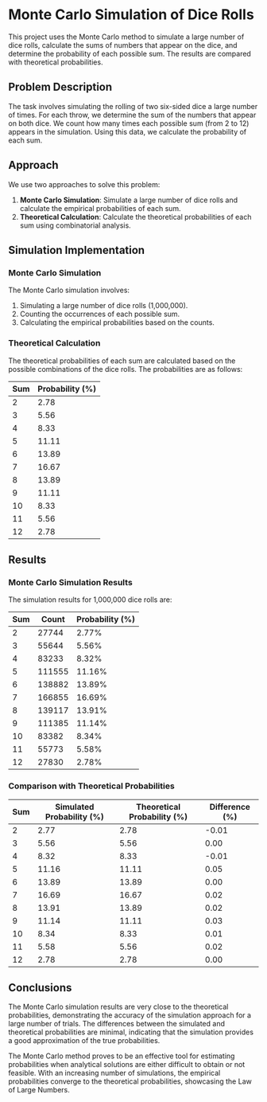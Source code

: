 # Monte Carlo Simulation of Dice Rolls

This project uses the Monte Carlo method to simulate a large number of dice rolls, calculate the sums of numbers that appear on the dice, and determine the probability of each possible sum. The results are compared with theoretical probabilities.

## Problem Description

The task involves simulating the rolling of two six-sided dice a large number of times. For each throw, we determine the sum of the numbers that appear on both dice. We count how many times each possible sum (from 2 to 12) appears in the simulation. Using this data, we calculate the probability of each sum.

## Approach

We use two approaches to solve this problem:

1. **Monte Carlo Simulation**: Simulate a large number of dice rolls and calculate the empirical probabilities of each sum.
2. **Theoretical Calculation**: Calculate the theoretical probabilities of each sum using combinatorial analysis.

## Simulation Implementation

### Monte Carlo Simulation

The Monte Carlo simulation involves:

1. Simulating a large number of dice rolls (1,000,000).
2. Counting the occurrences of each possible sum.
3. Calculating the empirical probabilities based on the counts.

### Theoretical Calculation

The theoretical probabilities of each sum are calculated based on the possible combinations of the dice rolls. The probabilities are as follows:

| Sum | Probability (%) |
| --- | --------------- |
| 2   | 2.78            |
| 3   | 5.56            |
| 4   | 8.33            |
| 5   | 11.11           |
| 6   | 13.89           |
| 7   | 16.67           |
| 8   | 13.89           |
| 9   | 11.11           |
| 10  | 8.33            |
| 11  | 5.56            |
| 12  | 2.78            |

## Results

### Monte Carlo Simulation Results

The simulation results for 1,000,000 dice rolls are:

| Sum | Count  | Probability (%) |
| --- | ------ | --------------- |
| 2   | 27744  | 2.77%           |
| 3   | 55644  | 5.56%           |
| 4   | 83233  | 8.32%           |
| 5   | 111555 | 11.16%          |
| 6   | 138882 | 13.89%          |
| 7   | 166855 | 16.69%          |
| 8   | 139117 | 13.91%          |
| 9   | 111385 | 11.14%          |
| 10  | 83382  | 8.34%           |
| 11  | 55773  | 5.58%           |
| 12  | 27830  | 2.78%           |

### Comparison with Theoretical Probabilities

| Sum | Simulated Probability (%) | Theoretical Probability (%) | Difference (%) |
| --- | ------------------------- | --------------------------- | -------------- |
| 2   | 2.77                      | 2.78                        | -0.01          |
| 3   | 5.56                      | 5.56                        | 0.00           |
| 4   | 8.32                      | 8.33                        | -0.01          |
| 5   | 11.16                     | 11.11                       | 0.05           |
| 6   | 13.89                     | 13.89                       | 0.00           |
| 7   | 16.69                     | 16.67                       | 0.02           |
| 8   | 13.91                     | 13.89                       | 0.02           |
| 9   | 11.14                     | 11.11                       | 0.03           |
| 10  | 8.34                      | 8.33                        | 0.01           |
| 11  | 5.58                      | 5.56                        | 0.02           |
| 12  | 2.78                      | 2.78                        | 0.00           |

## Conclusions

The Monte Carlo simulation results are very close to the theoretical probabilities, demonstrating the accuracy of the simulation approach for a large number of trials. The differences between the simulated and theoretical probabilities are minimal, indicating that the simulation provides a good approximation of the true probabilities.

The Monte Carlo method proves to be an effective tool for estimating probabilities when analytical solutions are either difficult to obtain or not feasible. With an increasing number of simulations, the empirical probabilities converge to the theoretical probabilities, showcasing the Law of Large Numbers.
